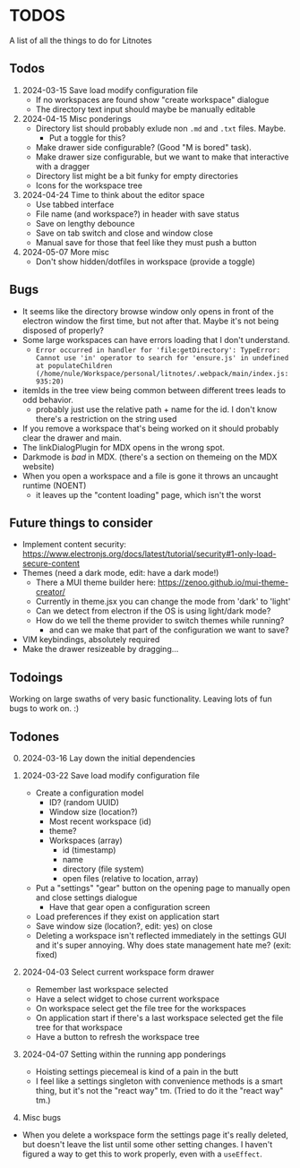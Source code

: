 # TODOS

A list of all the things to do for Litnotes

## Todos

1) 2024-03-15 Save load modify configuration file
    - If no workspaces are found show "create workspace" dialogue
    - The directory text input should maybe be manually editable
4) 2024-04-15 Misc ponderings
    - Directory list should probably exlude non `.md` and `.txt` files. Maybe.
        - Put a toggle for this?
    - Make drawer side configurable? (Good "M is bored" task).
    - Make drawer size configurable, but we want to make that interactive with a dragger
    - Directory list might be a bit funky for empty directories
    - Icons for the workspace tree
5) 2024-04-24 Time to think about the editor space
    - Use tabbed interface
    - File name (and workspace?) in header with save status
    - Save on lengthy debounce
    - Save on tab switch and close and window close
    - Manual save for those that feel like they must push a button
6) 2024-05-07 More misc
    - Don't show hidden/dotfiles in workspace (provide a toggle)

## Bugs

- It seems like the directory browse window only opens in front of the electron window the first time, but not after that. Maybe it's not being disposed of properly?
- Some large workspaces can have errors loading that I don't understand.
    - `Error occurred in handler for 'file:getDirectory': TypeError: Cannot use 'in' operator to search for 'ensure.js' in undefined at populateChildren (/home/nule/Workspace/personal/litnotes/.webpack/main/index.js:935:20)`
- itemIds in the tree view being common between different trees leads to odd behavior.
    - probably just use the relative path + name for the id. I don't know there's a restriction on the string used
- If you remove a workspace that's being worked on it should probably clear the drawer and main.
- The linkDialogPlugin for MDX opens in the wrong spot.
- Darkmode is _bad_ in MDX. (there's a section on themeing on the MDX website)
- When you open a workspace and a file is gone it throws an uncaught runtime (NOENT)
    - it leaves up the "content loading" page, which isn't the worst

## Future things to consider

- Implement content security: https://www.electronjs.org/docs/latest/tutorial/security#1-only-load-secure-content
- Themes (need a dark mode, edit: have a dark mode!)
    - There a MUI theme builder here: https://zenoo.github.io/mui-theme-creator/
    - Currently in theme.jsx you can change the mode from 'dark' to 'light'
    - Can we detect from electron if the OS is using light/dark mode?
    - How do we tell the theme provider to switch themes while running?
        - and can we make that part of the configuration we want to save?
- VIM keybindings, absolutely required
- Make the drawer resizeable by dragging...

## Todoings

Working on large swaths of very basic functionality. Leaving lots of fun bugs to work on. :)

## Todones

0) 2024-03-16 Lay down the initial dependencies
1) 2024-03-22 Save load modify configuration file
    - Create a configuration model
        - ID? (random UUID)
        - Window size (location?)
        - Most recent workspace (id)
        - theme?
        - Workspaces (array)
            - id (timestamp)
            - name
            - directory (file system)
            - open files (relative to location, array)
    - Put a "settings" "gear" button on the opening page to manually open and close settings dialogue
        - Have that gear open a configuration screen
    - Load preferences if they exist on application start
    - Save window size (location?, edit: yes) on close
    - Deleting a workspace isn't reflected immediately in the settings GUI and it's super annoying. Why does state management hate me? (exit: fixed)
2) 2024-04-03 Select current workspace form drawer
    - Remember last workspace selected
    - Have a select widget to chose current workspace
    - On workspace select get the file tree for the workspaces
    - On application start if there's a last workspace selected get the file tree for that workspace
    - Have a button to refresh the workspace tree
3) 2024-04-07 Setting within the running app ponderings
    - Hoisting settings piecemeal is kind of a pain in the butt
    - I feel like a settings singleton with convenience methods is a smart thing, but it's not the "react way" tm. (Tried to do it the "react way" tm.)

99) Misc bugs
- When you delete a workspace form the settings page it's really deleted, but doesn't leave the list until some other setting changes. I haven't figured a way to get this to work properly, even with a `useEffect`.
